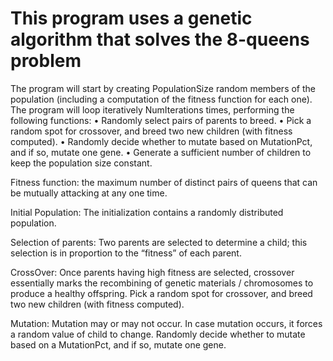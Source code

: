 # This program uses a genetic algorithm that solves the 8-queens problem

The program will start by creating PopulationSize random members of the population (including a computation of the fitness function for each one). The program will loop iteratively NumIterations times, performing the following functions:
• Randomly select pairs of parents to breed. 
• Pick a random spot for crossover, and breed two new children (with fitness computed). 
• Randomly decide whether to mutate based on MutationPct, and if so, mutate one gene. 
• Generate a sufficient number of children to keep the population size constant.


Fitness function: the maximum number of distinct pairs of queens that can be mutually attacking at any one time.

Initial Population: The initialization contains a randomly distributed population.

Selection of parents: Two parents are selected to determine a child; this selection is in proportion to the “fitness” of each parent. 

CrossOver: Once parents having high fitness are selected, crossover essentially marks the recombining of genetic materials / chromosomes to produce a healthy offspring. Pick a random spot for crossover, and breed two new children (with fitness computed). 

Mutation: Mutation may or may not occur. In case mutation occurs, it forces a random value of child to change. Randomly decide whether to mutate based on a MutationPct, and if so, mutate one gene.
